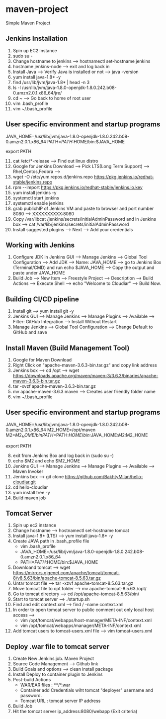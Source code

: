 # maven-project

Simple Maven Project

## Jenkins Installation
1. Spin up EC2 instance
2. sudo su -
3. Change hostname to jenkins --> hostnamectl set-hostname jenkins
4. hostname jenkins-node --> exit and log back in
5. Install Java --> Verify Java is installed or not --> java -version
6. yum install java-1.8* -y
7. find /usr/lib/jvm/java-1.8* | head -n 3
8. ls -l /usr/lib/jvm/java-1.8.0-openjdk-1.8.0.242.b08-0.amzn2.0.1.x86_64/jre/
9. cd ~ --> Go back to home of root user
10. vim .bash_profile
11. vim ~/.bash_profile

## User specific environment and startup programs

JAVA_HOME=/usr/lib/jvm/java-1.8.0-openjdk-1.8.0.242.b08-0.amzn2.0.1.x86_64
PATH=$PATH:$HOME/bin:$JAVA_HOME

export PATH

11. cat /etc/*-release --> Find out linux distro
12. Google for Jenkins Download --> Pick LTS(Long Term Support) --> Rhel,Centos,Fedora -->
13. wget -O /etc/yum.repos.d/jenkins.repo https://pkg.jenkins.io/redhat-stable/jenkins.repo
14. rpm --import https://pkg.jenkins.io/redhat-stable/jenkins.io.key
15. yum install jenkins -y
16. systemctl start jenkins
17. systemctl enable jenkins
18. grab publichIP of Jenkins VM and paste to browser and port number 8080 --> XXXXXXXXXX:8080
19. Copy /var/libcat /jenkins/secrets/initialAdminPassword and in Jenkins box --> cat /var/lib/jenkins/secrets/initialAdminPassword
20. Install suggested plugins --> Next --> Add your credentials


## Working with Jenkins
1. Configure JDK in Jenkins GUI --> Manage Jenkins --> Global Tool Configuration --> Add JDK --> Name: JAVA_HOME -->
go to Jenkins Box (Terminal/CMD) and run echo $JAVA_HOME --> Copy the output and paste under JAVA_HOME
2. Build Job --> New Item --> Freestyle Project --> Description --> Build Actions --> Execute Shell --> echo "Welcome to Cloudiar"
--> Build Now.

## Building CI/CD pipeline
1. Install git --> yum install git -y
2. Jenkins GUI --> Manage Jenkins --> Manage Plugins --> Available --> Filter: GitHub Integration --> Install Without Restart
3. Manage Jenkins --> Global Tool Configuration --> Change Default to GitHub and save

## Install Maven  (Build Management Tool)
1. Google for Maven Download
2. Right Click on "apache-maven-3.6.3-bin.tar.gz" and copy link address
3. Jenkins box --> cd /opt --> wget https://downloads.apache.org/maven/maven-3/3.6.3/binaries/apache-maven-3.6.3-bin.tar.gz
4. tar -xvzf apache-maven-3.6.3-bin.tar.gz
5. mv apache-maven-3.6.3 maven --> Creates user friendly folder name
6. vim ~/.bash_profile

## User specific environment and startup programs

JAVA_HOME=/usr/lib/jvm/java-1.8.0-openjdk-1.8.0.242.b08-0.amzn2.0.1.x86_64
M2_HOME=/opt/maven
M2=$M2_HOME/bin
PATH=$PATH:$HOME/bin:$JAVA_HOME:$M2:$M2_HOME

export PATH

8. exit from Jenkins Box and log back in (sudo su -)
9. echo $M2 and echo $M2_HOME
10. Jenkins GUI --> Manage Jenkins --> Manage Plugins --> Available --> Maven Invoker 
11. Jenkins box --> git clone https://github.com/BakhtyMilan/hello-cloudiar.git
12. cd hello-cloudiar
13. yum install tree -y
14. Build maven job

## Tomcat Server
1. Spin up ec2 instance
2. Change hostname --> hostnamectl set-hostname tomcat
3. Install java-1.8* (LTS) --> yum install java-1.8* -y
4. Create JAVA path in .bash_profile file
	- vim .bash_profile
	- JAVA_HOME=/usr/lib/jvm/java-1.8.0-openjdk-1.8.0.242.b08-0.amzn2.0.1.x86_64
	- PATH=$PATH:$HOME/bin:$JAVA_HOME
5. Downloand tomcat --> wget https://mirrors.gigenet.com/apache/tomcat/tomcat-8/v8.5.63/bin/apache-tomcat-8.5.63.tar.gz
6. Untar tomcat file --> tar -xzvf apache-tomcat-8.5.63.tar.gz
7. Move tomcat file to opt folder --> mv apache-tomcat-8.5.63 /opt/
8. Go to tomcat directory --> cd /opt/apache-tomcat-8.5.63/bin/
8. Start to tomcat server --> ./startup.sh
9. Find and edit context.xml --> find / -name context.xml
10. In order to open tomcat server to public comment out only local host access -->
	- vim /opt/tomcat/webapps/host-manager/META-INF/context.xml
			<!--     <Valve className="org.apache.catalina.valves.RemoteAddrValve"
			allow="127\.\d+\.\d+\.\d+|::1|0:0:0:0:0:0:0:1" /> -->
	- vim /opt/tomcat/webapps/manager/META-INF/context.xml
			<!--     <Valve className="org.apache.catalina.valves.RemoteAddrValve"
			allow="127\.\d+\.\d+\.\d+|::1|0:0:0:0:0:0:0:1" /> -->
11. Add tomcat users to tomcat-users.xml file --> vim tomcat-users.xml
		<role rolename="manager-gui"/>
  		<role rolename="manager-jmx"/>
  		<role rolename="manager-script"/>
  		<role rolename="manager-status"/>
  		<user username="admin" password="password" roles="manager-gui,manager-jmx,manager-script,manager-status"/>
  		<user username="tomcat" password="password" roles="manager-gui"/>
  		<user username="manager-jmx" password="password" roles="manager-jmx"/>
  		<user username="deployer" password="password" roles="manager-script"/>

## Deploy .war file to tomcat server
1. Create New Jenkins job. Maven Project
2. Source Code Management --> Github link
3. Build Goals and options --> clean install package
4. Install Deploy to container plugin to Jenkins
5. Post-build Actions
	- WAR/EAR files : **/*.war
	- Container add Credentials wiht tomcat "deployer" username and password.
	- Tomcat URL : tomcat server IP address
6. Build Job
7. Hit the tomcat server ip_address:8080/webapp (Exit criteria)